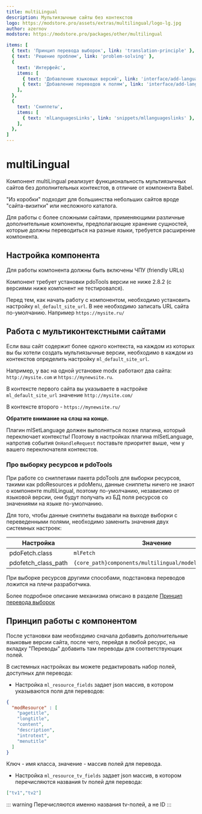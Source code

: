 ```yaml
---
title: multiLingual
description: Мультиязычные сайты без контекстов
logo: https://modstore.pro/assets/extras/multilingual/logo-lg.jpg
author: azernov
modstore: https://modstore.pro/packages/other/multilingual

items: [
  { text: 'Принцип перевода выборок', link: 'translation-principle' },
  { text: 'Решение проблем', link: 'problem-solving' },
  {
    text: 'Интерфейс',
    items: [
      { text: 'Добавление языковых версий', link: 'interface/add-language' },
      { text: 'Добавление переводов к полям', link: 'interface/add-language-field' },
    ],
  },
  {
    text: 'Сниппеты',
    items: [
      { text: 'mlLanguagesLinks', link: 'snippets/mllanguageslinks' },
    ],
  },
]
---
```

# multiLingual

Компонент multiLingual реализует функциональность мультиязычных сайтов без дополнительных контекстов, в отличие от компонента Babel.

"Из коробки" подходит для большинства небольших сайтов вроде "сайта-визитки" или несложного каталога.

Для работы с более сложными сайтами, применяющими различные дополнительные компоненты, предполагающие хранение сущностей, которые должны переводиться на разные языки, требуется расширение компонента.

## Настройка компонента

Для работы компонента должны быть включены ЧПУ (friendly URLs)

Компонент требует установки pdoTools версии не ниже 2.8.2 (с версиями ниже компонент не тестировался).

Перед тем, как начать работу с компонентом, необходимо установить настройку `ml_default_site_url`.
В нее необходимо записать URL сайта по-умолчанию. Например `https://mysite.ru/`

## Работа с мультиконтекстными сайтами

Если ваш сайт содержит более одного контекста, на каждом из которых вы бы хотели создать мультиязычные версии, необходимо в каждом из контекстов определить настройку `ml_default_site_url`.

Например, у вас на одной установке modx работают два сайта: `http://mysite.com` и `https://mynewsite.ru`.

В контексте первого сайта вы указываете в настройке `ml_default_site_url` значение `http://mysite.com/`

В контексте второго - `https://mynewsite.ru/`

**Обратите внимание на слэш на конце.**

Плагин mlSetLanguage должен выполняться позже плагина, который переключает контексты! Поэтому в настройках плагина mlSetLanguage, напротив события `OnHandleRequest` поставьте приоритет выше, чем у вашего переключателя контекстов.

### Про выборку ресурсов и pdoTools

При работе со сниппетами пакета pdoTools для выборки ресурсов, такими как pdoResources и pdoMenu, данные сниппеты ничего не знают о компоненте multiLingual, поэтому по-умолчанию, независимо от языковой версии, они будут получать из БД поля ресурсов со значениями на языке по-умолчанию.

Для того, чтобы данные сниппеты выдавали на выходе выборки с переведенными полями, необходимо заменить значения двух системных настроек:

| Настройка           | Значение                                                 |
| ------------------- | -------------------------------------------------------- |
| pdoFetch.class      | `mlFetch`                                                |
| pdofetch_class_path | `{core_path}components/multilingual/model/multilingual/` |

При выборке ресурсов другими способами, подстановка переводов ложится на плечи разработчика.

Более подробное описание механизма описано в разделе [Принцип перевода выборок][1]

## Принцип работы с компонентом

После установки вам необходимо сначала добавить дополнительные языковые версии сайта, после чего, перейдя в любой ресурс, на вкладку
"Переводы" добавить там переводы для соответствующих полей.

В системных настройках вы можете редактировать набор полей, доступных для перевода:

* Настройка `ml_resource_fields` задает json массив, в котором указываются поля для переводов:

```json
{
  "modResource" : [
    "pagetitle",
    "longtitle",
    "content",
    "description",
    "introtext",
    "menutitle"
  ]
}
```

Ключ - имя класса, значение - массив полей для перевода.

* Настройка `ml_resource_tv_fields` задает json массив, в котором перечисляются названия tv полей для перевода:

```json
["tv1","tv2"]
```

::: warning
Перечисляются именно названия tv-полей, а не ID
:::

[1]:/components/multilingual/translation-principle
